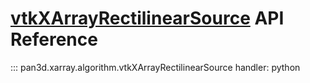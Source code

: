 # [vtkXArrayRectilinearSource][module-link] API Reference

[module-link]: https://github.com/Kitware/pan3d/blob/main/pan3d/xarray/algorithm.py

::: pan3d.xarray.algorithm.vtkXArrayRectilinearSource
    handler: python
